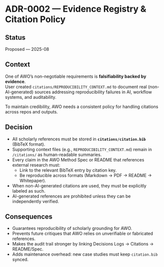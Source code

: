 # ADR-0002 — Evidence Registry & Citation Policy

## Status
Proposed — 2025-08

## Context
One of AWO’s non-negotiable requirements is **falsifiability backed by evidence**.  
User created `citations/REPRODUCIBILITY_CONTEXT.md` to document real (non-AI-generated) sources addressing reproducibility failures in AI, workflow systems, and auditability.    

To maintain credibility, AWO needs a consistent policy for handling citations across repos and outputs.

## Decision
- All scholarly references must be stored in **`citations/citation.bib`** (BibTeX format).  
- Supporting context files (e.g., `REPRODUCIBILITY_CONTEXT.md`) remain in `/citations/` as human-readable summaries.  
- Every claim in the AWO Method Spec or README that references external research must:  
  - Link to the relevant BibTeX entry by citation key.  
  - Be reproducible across formats (Markdown → PDF → README → Whitepaper).  
- When non-AI-generated citations are used, they must be explicitly labeled as such.  
- AI-generated references are prohibited unless they can be independently verified.  

## Consequences
- Guarantees reproducibility of scholarly grounding for AWO.  
- Prevents future critiques that AWO relies on unverifiable or fabricated references.  
- Makes the audit trail stronger by linking Decisions Logs → Citations → README/Spec.  
- Adds maintenance overhead: new case studies must keep `citation.bib` synced.
  
